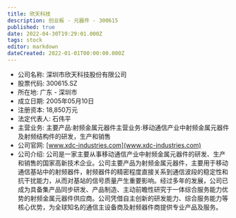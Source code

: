 ```yaml
---
title: 欣天科技
description: 创业板 - 元器件 - 300615
published: true
date: 2022-04-30T19:29:01.000Z
tags: stock
editor: markdown
dateCreated: 2022-01-01T00:00:00.000Z
---
```


- 公司名称: 深圳市欣天科技股份有限公司
- 股票代码: 300615.SZ
- 所在地: 广东 - 深圳市
- 成立日期: 2005年05月10日
- 注册资本: 18,850万元
- 法定代表人: 石伟平
- 主营业务: 主要产品:射频金属元器件主营业务:移动通信产业中射频金属元器件及射频结构件的研发，生产和销售
- 公司官网: [www.xdc-industries.com](www.xdc-industries.com)
- 公司介绍: 公司是一家主要从事移动通信产业中射频金属元器件的研发、生产和销售的国家高新技术企业。公司主要产品为射频金属元器件，主要用于移动通信基站中的射频器件，射频器件的精密程度直接关系到通信波段的稳定性和抗干扰能力，从而对基站的信号质量产生重要影响。经过多年的发展，公司已成为具备集产品同步研发、产品制造、主动前瞻性研究于一体综合服务能力优势的射频金属元器件供应商。公司凭借自主创新的研发能力、综合服务能力等核心优势，为全球知名的通信主设备商及射频器件商提供专业产品及服务。


